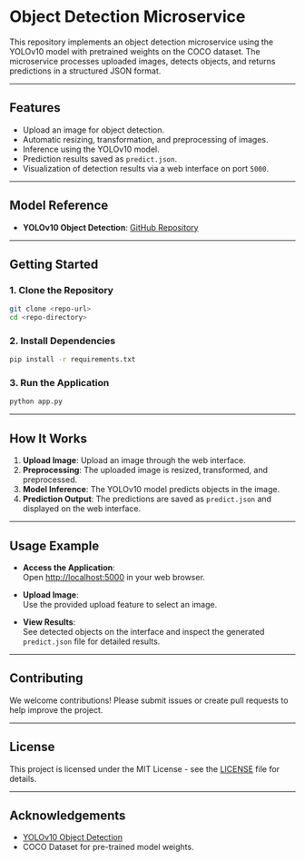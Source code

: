 
# Object Detection Microservice  

This repository implements an object detection microservice using the YOLOv10 model with pretrained weights on the COCO dataset. The microservice processes uploaded images, detects objects, and returns predictions in a structured JSON format.

---

## **Features**  

- Upload an image for object detection.  
- Automatic resizing, transformation, and preprocessing of images.  
- Inference using the YOLOv10 model.  
- Prediction results saved as `predict.json`.  
- Visualization of detection results via a web interface on port `5000`.  

---

## **Model Reference**  

- **YOLOv10 Object Detection**: [GitHub Repository](https://github.com/THU-MIG/yolov10)  

---

## **Getting Started**  

### **1. Clone the Repository**  
```bash  
git clone <repo-url>  
cd <repo-directory>  
```

### **2. Install Dependencies**  
```bash  
pip install -r requirements.txt  
```

### **3. Run the Application**  
```bash  
python app.py  
```

---

## **How It Works**  

1. **Upload Image**: Upload an image through the web interface.  
2. **Preprocessing**: The uploaded image is resized, transformed, and preprocessed.  
3. **Model Inference**: The YOLOv10 model predicts objects in the image.  
4. **Prediction Output**: The predictions are saved as `predict.json` and displayed on the web interface.  

---

## **Usage Example**  

- **Access the Application**:  
  Open [http://localhost:5000](http://localhost:5000) in your web browser.  

- **Upload Image**:  
  Use the provided upload feature to select an image.  

- **View Results**:  
  See detected objects on the interface and inspect the generated `predict.json` file for detailed results.  

---

## **Contributing**  

We welcome contributions! Please submit issues or create pull requests to help improve the project.

---

## **License**  

This project is licensed under the MIT License - see the [LICENSE](LICENSE) file for details.

---

## **Acknowledgements**  

- [YOLOv10 Object Detection](https://github.com/THU-MIG/yolov10)  
- COCO Dataset for pre-trained model weights.  
